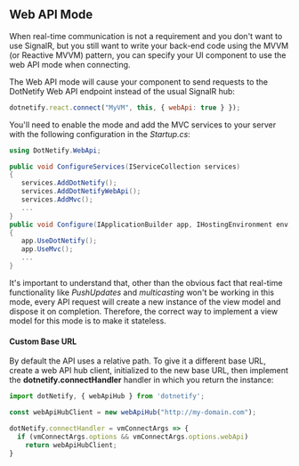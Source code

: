 ## Web API Mode
 
When real-time communication is not a requirement and you don't want to use SignalR, but you still want to write your back-end code using the MVVM (or Reactive MVVM) pattern, you can specify your UI component to use the web API mode when connecting.

The Web API mode will cause your component to send requests to the DotNetify Web API endpoint instead of the usual SignalR hub:

```jsx
dotnetify.react.connect("MyVM", this, { webApi: true } });
```

You'll need to enable the mode and add the MVC services to your server with the following configuration in the _Startup.cs_:

```csharp
using DotNetify.WebApi;

public void ConfigureServices(IServiceCollection services)
{
   services.AddDotNetify();
   services.AddDotNetifyWebApi();
   services.AddMvc();
   ...
}
public void Configure(IApplicationBuilder app, IHostingEnvironment env, ILoggerFactory loggerFactory)
{
   app.UseDotNetify();
   app.UseMvc();
   ...
}
```

It's important to understand that, other than the obvious fact that real-time functionality like _PushUpdates_ and _multicasting_ won't be working in this mode, every API request will create a new instance of the view model and dispose it on completion. Therefore, the correct way to implement a view model for this mode is to make it stateless.

#### Custom Base URL

By default the API uses a relative path.  To give it a different base URL, create a web API hub client, initialized to the new base URL, then implement the __dotnetify.connectHandler__ handler in which you return the instance:

```jsx
import dotNetify, { webApiHub } from 'dotnetify';

const webApiHubClient = new webApiHub("http://my-domain.com");

dotNetify.connectHandler = vmConnectArgs => {
  if (vmConnectArgs.options && vmConnectArgs.options.webApi)
    return webApiHubClient;
}
```
